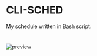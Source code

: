 # CLI-SCHED
My schedule written in Bash script.
#
![preview]("https://github.com/mkdirlove/CLI-SCHED/blob/main/sched.png")
#
